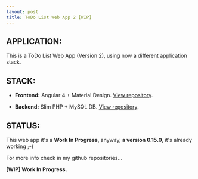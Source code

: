 ```yaml
---
layout: post
title: ToDo List Web App 2 [WIP]
---
```


## APPLICATION:

This is a ToDo List Web App (Version 2), using now a different application stack.


## STACK:

* **Frontend:** Angular 4 + Material Design. [View repository](https://github.com/maurobonfietti/rest-api-slim-php-web-app).

* **Backend:** Slim PHP + MySQL DB. [View repository](https://github.com/maurobonfietti/rest-api-slim-php).


## STATUS:

This web app it's a **Work In Progress**, anyway, **a version 0.15.0**, it's already working ;-)

For more info check in my github repositories...

**[WIP] Work In Progress.**

